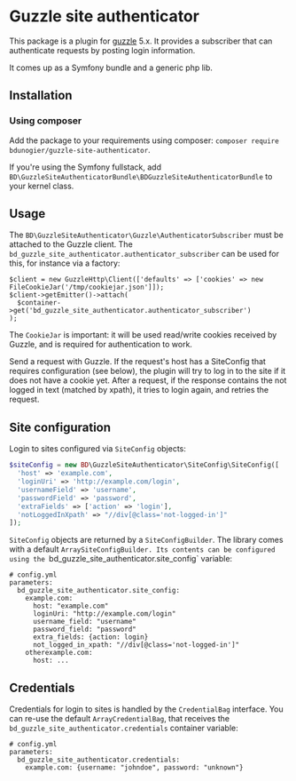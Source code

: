 # Guzzle site authenticator

This package is a plugin for [guzzle](http://packagist.org/packages/guzzlehttp/guzzle) 5.x. It provides a subscriber that can authenticate requests by posting login information.

It comes up as a Symfony bundle and a generic php lib.

## Installation

### Using composer
Add the package to your requirements using composer: `composer require bdunogier/guzzle-site-authenticator`.

If you're using the Symfony fullstack, add `BD\GuzzleSiteAuthenticatorBundle\BDGuzzleSiteAuthenticatorBundle` to your
kernel class.

## Usage
The `BD\GuzzleSiteAuthenticator\Guzzle\AuthenticatorSubscriber` must be attached to the Guzzle client. The `bd_guzzle_site_authenticator.authenticator_subscriber` can be used for this, for instance via a factory:

```
$client = new GuzzleHttp\Client(['defaults' => ['cookies' => new FileCookieJar('/tmp/cookiejar.json']]);
$client->getEmitter()->attach(
  $container->get('bd_guzzle_site_authenticator.authenticator_subscriber')
);
```

The `CookieJar` is important: it will be used read/write cookies received by Guzzle, and is required for authentication
to work.

Send a request with Guzzle. If the request's host has a SiteConfig that requires configuration (see below), the plugin
will try to log in to the site if it does not have a cookie yet. After a request, if the response contains the not logged
in text (matched by xpath), it tries to login again, and retries the request.

## Site configuration
Login to sites configured via `SiteConfig` objects:
```php
$siteConfig = new BD\GuzzleSiteAuthenticator\SiteConfig\SiteConfig([
  'host' => 'example.com',
  'loginUri' => 'http://example.com/login',
  'usernameField' => 'username',
  'passwordField' => 'password',
  'extraFields' => ['action' => 'login'],
  'notLoggedInXpath' => "//div[@class='not-logged-in']"
]);
```

`SiteConfig` objects are returned by a `SiteConfigBuilder`. The library comes with a default `ArraySiteConfigBuilder.
Its contents can be configured using the `bd_guzzle_site_authenticator.site_config` variable:

```
# config.yml
parameters:
  bd_guzzle_site_authenticator.site_config:
    example.com:
      host: "example.com"
      loginUri: "http://example.com/login"
      username_field: "username"
      password_field: "password"
      extra_fields: {action: login}
      not_logged_in_xpath: "//div[@class='not-logged-in']"
    otherexample.com:
      host: ...
```

## Credentials
Credentials for login to sites is handled by the `CredentialBag` interface.
You can re-use the default `ArrayCredentialBag`, that receives the `bd_guzzle_site_authenticator.credentials` container
variable:

```
# config.yml
parameters:
  bd_guzzle_site_authenticator.credentials:
    example.com: {username: "johndoe", password: "unknown"}
```
